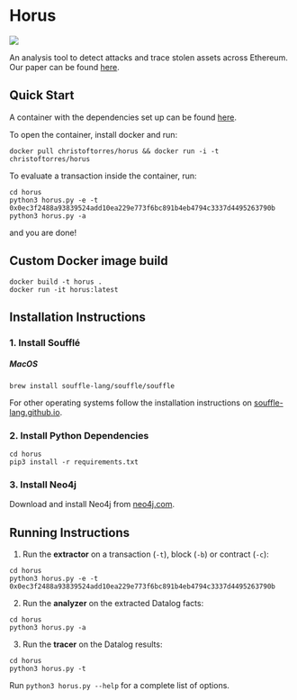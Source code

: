 Horus
======

![](https://img.icons8.com/color/200/bastet.png)

An analysis tool to detect attacks and trace stolen assets across Ethereum.  Our paper can be found [here](https://orbilu.uni.lu/retrieve/77779/85581/FC_21_Horus_Torres.pdf).

## Quick Start

A container with the dependencies set up can be found [here](https://hub.docker.com/r/christoftorres/horus/).

To open the container, install docker and run:

```
docker pull christoftorres/horus && docker run -i -t christoftorres/horus
```

To evaluate a transaction inside the container, run:

```
cd horus
python3 horus.py -e -t 0x0ec3f2488a93839524add10ea229e773f6bc891b4eb4794c3337d4495263790b
python3 horus.py -a
```

and you are done!

## Custom Docker image build

```
docker build -t horus .
docker run -it horus:latest
```

## Installation Instructions

### 1. Install Soufflé

##### MacOS

``` shell
brew install souffle-lang/souffle/souffle
```

For other operating systems follow the installation instructions on [souffle-lang.github.io](https://souffle-lang.github.io/install).

### 2. Install Python Dependencies

``` shell
cd horus
pip3 install -r requirements.txt
```

### 3. Install Neo4j

Download and install Neo4j from [neo4j.com](https://neo4j.com/download-center).

## Running Instructions

1. Run the <b>extractor</b> on a transaction (```-t```), block (```-b```) or contract (```-c```):

``` shell
cd horus
python3 horus.py -e -t 0x0ec3f2488a93839524add10ea229e773f6bc891b4eb4794c3337d4495263790b
```

2. Run the <b>analyzer</b> on the extracted Datalog facts:

``` shell
cd horus
python3 horus.py -a
```

3. Run the <b>tracer</b> on the Datalog results:

``` shell
cd horus
python3 horus.py -t
```

Run ```python3 horus.py --help``` for a complete list of options.
